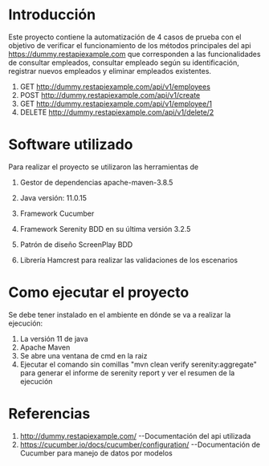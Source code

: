 # Introducción 
Este proyecto contiene la automatización de 4 casos de prueba con el objetivo de verificar el funcionamiento de los métodos principales del api https://dummy.restapiexample.com que corresponden a las funcionalidades de consultar empleados, consultar empleado según su identificación, registrar nuevos empleados y eliminar empleados existentes.

1. GET
http://dummy.restapiexample.com/api/v1/employees
2. POST
http://dummy.restapiexample.com/api/v1/create
3. GET
http://dummy.restapiexample.com/api/v1/employee/1
4. DELETE
http://dummy.restapiexample.com/api/v1/delete/2

# Software utilizado
Para realizar el proyecto se utilizaron las herramientas de
1.  Gestor de dependencias apache-maven-3.8.5
2.  Java versión: 11.0.15
3.  Framework Cucumber
4.  Framework Serenity BDD en su última versión 3.2.5
5.  Patrón de diseño ScreenPlay BDD

6.  Librería Hamcrest para realizar las validaciones de los escenarios

# Como ejecutar el proyecto
Se debe tener instalado en el ambiente en dónde se va a realizar la ejecución:
1.  La versión 11 de java
2.  Apache Maven
3.  Se abre una ventana de cmd en la raiz 
4.  Ejecutar el comando sin comillas "mvn clean verify serenity:aggregate" para generar el informe de serenity report y ver el resumen de la ejecución

# Referencias
1. http://dummy.restapiexample.com/   --Documentación del api utilizada
2. https://cucumber.io/docs/cucumber/configuration/   --Documentación de Cucumber para manejo de datos por modelos

